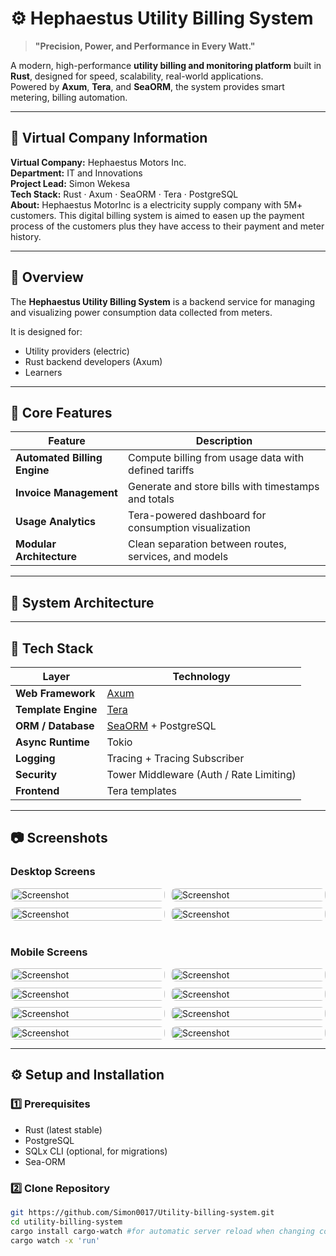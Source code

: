 # ⚙️ Hephaestus Utility Billing System

> **"Precision, Power, and Performance in Every Watt."**

A modern, high-performance **utility billing and monitoring platform** built in **Rust**, designed for speed, scalability, real-world applications.  
Powered by **Axum**, **Tera**, and **SeaORM**, the system provides smart metering, billing automation.

---

## 🏢 Virtual Company Information

**Virtual Company:** Hephaestus Motors Inc.  
**Department:** IT and Innovations <br>
**Project Lead:** Simon Wekesa  
**Tech Stack:** Rust · Axum · SeaORM · Tera · PostgreSQL<br> 
**About:** Hephaestus MotorInc is a electricity supply company with 5M+ customers. This digital billing system is aimed to easen up the payment process of the customers plus they have access to their payment and meter history. 

---

## 🚀 Overview

The **Hephaestus Utility Billing System** is a backend service for managing and visualizing power consumption data collected from  meters.

It is designed for:
-  Utility providers (electric)
-  Rust backend developers (Axum)
-  Learners


---

## 🔧 Core Features

| Feature | Description |
|----------|--------------|
| **Automated Billing Engine** | Compute billing from usage data with defined tariffs |
|  **Invoice Management** | Generate and store bills with timestamps and totals |
| **Usage Analytics** | Tera-powered dashboard for consumption visualization |
| **Modular Architecture** | Clean separation between routes, services, and models |

---

## 🧠 System Architecture


---

## 🦀 Tech Stack

| Layer | Technology |
|-------|-------------|
| **Web Framework** | [Axum](https://docs.rs/axum/latest/axum/) |
| **Template Engine** | [Tera](https://tera.netlify.app/docs/) |
| **ORM / Database** | [SeaORM](https://www.sea-ql.org/SeaORM/) + PostgreSQL |
| **Async Runtime** | Tokio |
| **Logging** | Tracing + Tracing Subscriber |
| **Security** | Tower Middleware (Auth / Rate Limiting) |
| **Frontend** | Tera templates |

---

## 📷 Screenshots

### Desktop Screens
<!-- Desktop Screens -->
<div style="display: grid; grid-template-columns: repeat(2, 1fr); gap: 10px;">
  <img src="assets/dashboard.png" alt="Screenshot" style="width: 100%; border-radius: 8px;">
  <img src="assets/payment.png" alt="Screenshot" style="width: 100%; border-radius: 8px;">
  <img src="assets/readings.png" alt="Screenshot" style="width: 100%; border-radius: 8px;">
  <img src="assets/dashboard.png" alt="Screenshot" style="width: 100%; border-radius: 8px;">
</div>

<br>

### Mobile Screens
<!-- Mobile Screens -->
<div style="display: grid; grid-template-columns: repeat(2, 1fr); gap: 10px;">
  <img src="assets/mobile_1.png" alt="Screenshot" style="width: 100%; border-radius: 8px;">
  <img src="assets\customer.png" alt="Screenshot" style="width: 100%; border-radius: 8px;">
  <img src="assets/reading.png" alt="Screenshot" style="width: 100%; border-radius: 8px;">
  <img src="assets/mobile_2.png" alt="Screenshot" style="width: 100%; border-radius: 8px;">
  <img src="assets/mobile_3.png" alt="Screenshot" style="width: 100%; border-radius: 8px;">
  <img src="assets/mobile_4.png" alt="Screenshot" style="width: 100%; border-radius: 8px;">
  <img src="assets/mobile_5.png" alt="Screenshot" style="width: 100%; border-radius: 8px;">
  <img src="assets/mobile_6.png" alt="Screenshot" style="width: 100%; border-radius: 8px;">
</div>

---

## ⚙️ Setup and Installation

### 1️⃣ Prerequisites
- Rust (latest stable)
- PostgreSQL
- SQLx CLI (optional, for migrations)
- Sea-ORM

### 2️⃣ Clone Repository
```bash
git https://github.com/Simon0017/Utility-billing-system.git
cd utility-billing-system
cargo install cargo-watch #for automatic server reload when changing code
cargo watch -x 'run'
